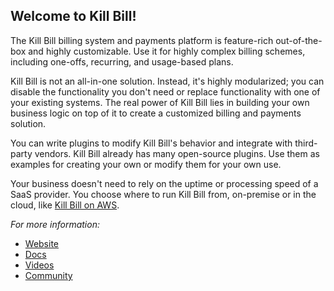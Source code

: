 ## Welcome to Kill Bill!

The Kill Bill billing system and payments platform is feature-rich out-of-the-box and highly customizable. Use it for highly complex billing schemes, including one-offs, recurring, and usage-based plans. 

Kill Bill is not an all-in-one solution. Instead, it's highly modularized; you can disable the functionality you don't need or replace functionality with one of your existing systems. The real power of Kill Bill lies in building your own business logic on top of it to create a customized billing and payments solution. 

You can write plugins to modify Kill Bill's behavior and integrate with third-party vendors. Kill Bill already has many open-source plugins. Use them as examples for creating your own or modify them for your own use.

Your business doesn't need to rely on the uptime or processing speed of a SaaS provider. You choose where to run Kill Bill from, on-premise or in the cloud, like [Kill Bill on AWS](https://aws.amazon.com/marketplace/seller-profile?id=2db108d7-56d5-4f62-884e-6f92e4d5eea8).

_For more information:_  
* [Website](https://killbill.io)
* [Docs](https://docs.killbill.io)
* [Videos](https://www.youtube.com/c/KillbillIoOSS)
* [Community](https://groups.google.com/g/killbilling-users)
